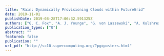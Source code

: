 ```yaml
---
title: "Rain: Dynamically Provisioning Clouds within FutureGrid"
date: 2010-11-01
publishDate: 2019-08-28T17:06:32.591325Z
authors: ["G. C. Fox", "A. J. Younge", "G. von Laszewski", "A. Kulshrestha", "F. Wang"]
publication_types: ["0"]
abstract: ""
featured: false
publication: ""
url_pdf: "http://sc10.supercomputing.org/?pg=posters.html"
---
```



